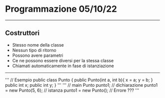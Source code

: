 # Programmazione 05/10/22
---
## Costruttori
+ Stesso nome della classe
+ Nessun tipo di ritorno
+ Possono avere parametri
+ Ce ne possono essere diversi per la stessa classe
+ Chiamati automaticamente in fase di istanziazione
---
'''
    // Esempio
    public class Punto {
        public Punto(int a, int b){
            x = a;
            y = b;
        }
        public int x;
        public int y;
    }
'''
'''
    // main
    Punto punto1; // dichiarazione
    punto1 = new Punto(5, 6); // istanza
    punto1 = new Punto(); // Errore ???
'''